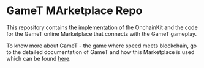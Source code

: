 # GameT MArketplace Repo

This repository contains the implementation of the OnchainKit and the code for the GameT online Marketplace that connects with the GameT gameplay.

To know more about GameT - the game where speed meets blockchain, go to the detailed documentation of GameT and how this Marketplace is used which can be found [here](https://github.com/MayowaObisesan/gamet/blob/main/README.md).
